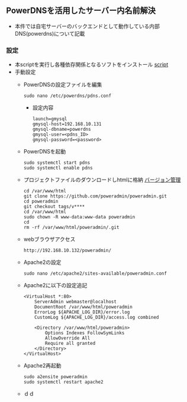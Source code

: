 ##  PowerDNSを活用したサーバー内名前解決
*  本件では自宅サーバーのバックエンドとして動作している内部DNS(powerdns)について記載

### 設定
*  本scriptを実行し各種依存関係となるソフトをインストール   [script](https://github.com/maron-gt123/k8s-setup-for-proxmox/blob/main/powerdns/setup.sh)
*  手動設定
    *  PowerDNSの設定ファイルを編集

           sudo nano /etc/powerdns/pdns.conf
       *  設定内容
          
              launch=gmysql
              gmysql-host=192.168.10.131
              gmysql-dbname=powerdns
              gmysql-user=<pdns_ID>
              gmysql-password=<password>
       
    *  PowerDNSを起動
    
           sudo systemctl start pdns
           sudo systemctl enable pdns
    
    * プロジェクトファイルのダウンロードしhtmlに格納   [バージョン管理](https://github.com/poweradmin/poweradmin)
 
          cd /var/www/html
          git clone https://github.com/poweradmin/poweradmin.git
          cd poweradmin
          git checkout tags/v****
          cd /var/www/html
          sudo chown -R www-data:www-data poweradmin
          cd
          rm -rf /var/www/html/poweradmin/.git
    * webブラウザアクセス

          http://192.168.10.132/poweradmin/
    * Apache2の設定

          sudo nano /etc/apache2/sites-available/poweradmin.conf
      
    * Apache2に以下の設定追記

          <VirtualHost *:80>
              ServerAdmin webmaster@localhost
              DocumentRoot /var/www/html/poweradmin
              ErrorLog ${APACHE_LOG_DIR}/error.log
              CustomLog ${APACHE_LOG_DIR}/access.log combined

              <Directory /var/www/html/poweradmin>
                  Options Indexes FollowSymLinks
                  AllowOverride All
                  Require all granted
              </Directory>
          </VirtualHost>
    * Apache2再起動

          sudo a2ensite poweradmin
          sudo systemctl restart apache2
    * ｄｄ
